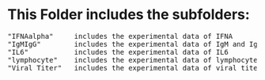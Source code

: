 # This Folder includes the subfolders:
<pre>
"IFNAalpha"     includes the experimental data of IFNA  
"IgMIgG"        includes the experimental data of IgM and IgG  
"IL6"           includes the experimental data of IL6  
"lymphocyte"    includes the experimental data of lymphocyte  
"Viral_Titer"   includes the experimental data of viral titer  
</pre>
